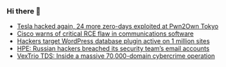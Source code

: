 ### Hi there 👋

<!--START_SECTION:feed-->
* [Tesla hacked again, 24 more zero-days exploited at Pwn2Own Tokyo](https://www.bleepingcomputer.com/news/security/tesla-hacked-again-24-more-zero-days-exploited-at-pwn2own-tokyo/)
* [Cisco warns of critical RCE flaw in communications software](https://www.bleepingcomputer.com/news/security/cisco-warns-of-critical-rce-flaw-in-communications-software/)
* [Hackers target WordPress database plugin active on 1 million sites](https://www.bleepingcomputer.com/news/security/hackers-target-wordpress-database-plugin-active-on-1-million-sites/)
* [HPE: Russian hackers breached its security team’s email accounts](https://www.bleepingcomputer.com/news/security/hpe-russian-hackers-breached-its-security-teams-email-accounts/)
* [VexTrio TDS: Inside a massive 70,000-domain cybercrime operation](https://www.bleepingcomputer.com/news/security/vextrio-tds-inside-a-massive-70-000-domain-cybercrime-operation/)
<!--END_SECTION:feed-->

<!--
**frankenk/frankenk** is a ✨ _special_ ✨ repository because its `README.md` (this file) appears on your GitHub profile.

Here are some ideas to get you started:

- 🔭 I’m currently working on ...
- 🌱 I’m currently learning ...
- 👯 I’m looking to collaborate on ...
- 🤔 I’m looking for help with ...
- 💬 Ask me about ...
- 📫 How to reach me: ...
- 😄 Pronouns: ...
- ⚡ Fun fact: ...
-->



